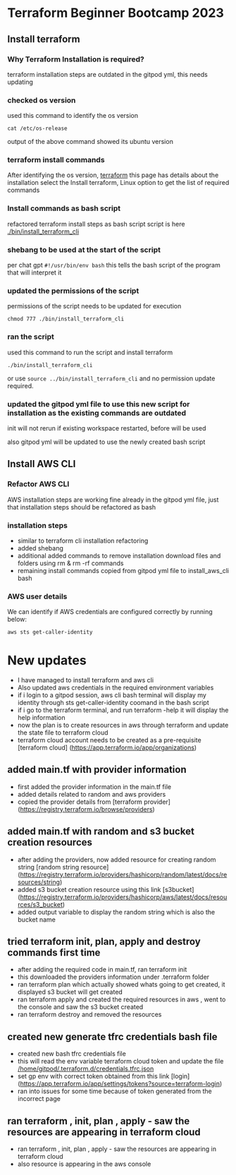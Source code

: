 # Terraform Beginner Bootcamp 2023
## Install terraform

### Why Terraform Installation is required?
terraform installation steps are outdated in the gitpod yml, this needs updating

### checked os version
used this command to identify the os version

```
cat /etc/os-release

```
output of the above command showed its ubuntu version

### terraform install commands

After identifying the os version, [terraform](https://developer.hashicorp.com/terraform/tutorials/aws-get-started/install-cli) this page has details about the installation
select the Install terraform, Linux option to get the list of required commands

### Install commands as bash script

refactored terraform install steps as bash script
script is here [./bin/install_terraform_cli](./bin/install_terraform_cli)

###  shebang to be used at the start of the script
per chat gpt  `#!/usr/bin/env bash`
this tells the bash script of the program that will interpret it

### updated the permissions of the script
permissions of the script needs to be updated for execution

`chmod 777 ./bin/install_terraform_cli`

### ran the script

used this command to run the script and install terraform

`./bin/install_terraform_cli`

or use `source ../bin/install_terraform_cli` and no permission update required. 

### updated the gitpod yml file to use this new script for installation as the existing commands are outdated

init will not rerun if existing workspace restarted, before will be used

also gitpod yml will be updated to use the newly created bash script

## Install AWS CLI

### Refactor AWS CLI
AWS installation steps are working fine already in the gitpod yml file, just that installation steps should be refactored as bash

### installation steps
- similar to terraform cli installation refactoring
- added shebang
- additional added commands to remove installation download files and folders using rm & rm -rf commands
- remaining install commands copied from gitpod yml file to install_aws_cli bash

### AWS user details
We can identify if AWS credentials are configured correctly by running below:
```sh
aws sts get-caller-identity
```

# New updates 
- I have managed to install terraform and aws cli
- Also updated aws credentials in the required environment variables
- if i login to a gitpod session, aws cli bash terminal will display my identity through sts get-caller-identity coomand in the bash script
- if i go to the terraform terminal, and run terraform -help it will display the help information
- now the plan is to create resources in aws through terraform and update the state file to terraform cloud
- terraform cloud account needs to be created as a pre-requisite [terraform cloud] (https://app.terraform.io/app/organizations)

## added main.tf with provider information
- first added the provider information in the main.tf file
- added details related to random and aws providers
- copied the provider details from [terraform provider] (https://registry.terraform.io/browse/providers)
## added main.tf with random and s3 bucket creation resources

- after adding the providers, now added resource for creating random string [random string resource] (https://registry.terraform.io/providers/hashicorp/random/latest/docs/resources/string)
- added s3 bucket creation resource using this link [s3bucket] (https://registry.terraform.io/providers/hashicorp/aws/latest/docs/resources/s3_bucket)
- added output variable to display the random string which is also the bucket name

## tried terraform init, plan, apply and destroy commands first time
- after adding the required code in main.tf, ran terraform init
- this downloaded the providers information under .terraform folder
- ran terraform plan which actually showed whats going to get created, it displayed s3 bucket will get created
- ran terraform apply and created the required resources in aws , went to the console and saw the s3 bucket created
- ran terraform destroy and removed the resources

## created new generate tfrc credentials bash file
- created new bash tfrc credentials file
- this will read the env variable terraform cloud token and update the file [/home/gitpod/.terraform.d/credentials.tfrc.json](/home/gitpod/.terraform.d/credentials.tfrc.json)
- set gp env with correct token obtained from this link [login] (https://app.terraform.io/app/settings/tokens?source=terraform-login)
- ran into issues for some time because of token generated from the incorrect page

## ran terraform , init, plan , apply - saw the resources are appearing in terraform cloud

- ran terraform , init, plan , apply - saw the resources are appearing in terraform cloud
- also resource is appearing in the aws console




